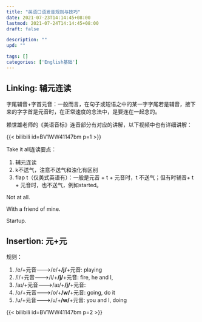 ```yaml
---
title: "英语口语发音规则与技巧"
date: 2021-07-23T14:14:45+08:00
lastmod: 2021-07-24T14:14:45+08:00
draft: false

description: ""
upd: ""

tags: []
categories: ['English基础']
---
```


## Linking: 辅元连读

字尾辅音+字首元音：一般而言，在句子或短语之中的某一字字尾若是辅音，接下来的字字首是元音时，在正常速度的念法中，是要连在一起念的。

赖世雄老师的《美语音标》连音部分有对应的讲解，以下视频中也有详细讲解：

{{< bilibili id=BV1WW41147bm p=1 >}}

Take it all连读要点：

1. 辅元连读
2. k不送气，注意不送气和浊化有区别
3. flap t（仅美式英语有）：一般是元音 + t + 元音时，t 不送气；但有时辅音+ t + 元音时，也不送气，例如started。

Not at all.

With a friend of mine.

Startup.





## Insertion: 元+元



规则：

1. /e/+元音--->/e/+**/j/**+元音: playing
2. /i/+元音--->/i/+**/j/**+元音: fire, he and I,
3. /aɪ/+元音--->/aɪ/+**/j/**+元音: 
4. /o/+元音--->/o/+**/w/**+元音: going, do it
5. /u/+元音--->/u/+**/w/**+元音: you and I, doing

{{< bilibili id=BV1WW41147bm p=2 >}}